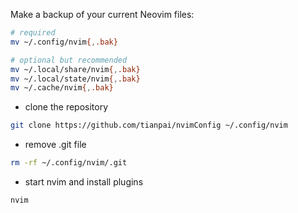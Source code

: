 Make a backup of your current Neovim files:

```bash
# required
mv ~/.config/nvim{,.bak}

# optional but recommended
mv ~/.local/share/nvim{,.bak}
mv ~/.local/state/nvim{,.bak}
mv ~/.cache/nvim{,.bak}
```

- clone the repository

```bash
git clone https://github.com/tianpai/nvimConfig ~/.config/nvim
```

- remove .git file

```bash
rm -rf ~/.config/nvim/.git
```

- start nvim and install plugins

```bash
nvim
```
